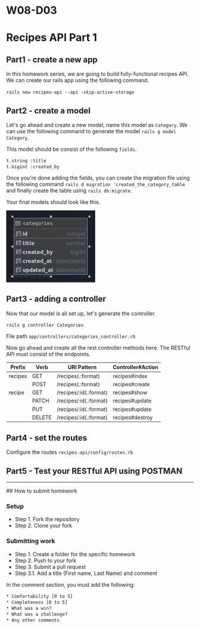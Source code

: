 # W08-D03

# Recipes API Part 1

## Part1 - create a new app
In this homework series, we are going to build fully-functional recipes API. We can create our rails app using the following command.

```rails new recipes-api --api -skip-active-storage```

## Part2 - create a model

Let's go ahead and create a new model, name this model as `Category`. We can use the following command to generate the model `rails g model Category`.

This model should be consist of the following `fields`.

```text
t.string :title
t.bigint :created_by
```

Once you're done adding the fields, you can create the migration file using the following command `rails d migration 'created_the_category_table` and finally create the table using `rails db:migrate`.

Your final models should look like this.

![Model categories](categories-erd.png)


## Part3 - adding a controller
Now that our model is all set up, let's generate the controller.

```
rails g controller Categories
```
File path ```app/controllers/categories_controller.rb```

Now go ahead and create all the rest controller methods here. The RESTful API must consist of the endpoints. 

|Prefix| Verb|URI Pattern| Controller#Action |
|--|--|--|--|
|recipes|GET| /recipes(.:format)| recipes#index|
||POST|/recipes(.:format)|recipes#create|
|recipe|GET|/recipes/:id(.:format)|recipes#show|
||PATCH|/recipes/:id(.:format)|recipes#update|
||PUT|/recipes/:id(.:format)|recipes#update|
||DELETE|/recipes/:id(.:format)|recipes#destroy|

## Part4 - set the routes
Configure the routes `recipes-api/config/routes.rb`

## Part5 - Test your RESTful API using POSTMAN

<hr>
## How to submit homework

### Setup
- Step 1. Fork the repository
- Step 2. Clone your fork

### Submitting work
- Step 1. Create a folder for the specific homework
- Step 2. Push to your fork
- Step 3. Submit a pull request
- Step 3.1. Add a title (First name, Last Name) and comment

In the comment section, you must add the following:
```text
* Comfortability [0 to 5]
* Completeness [0 to 5]
* What was a win?
* What was a challenge?
* Any other comments
```
